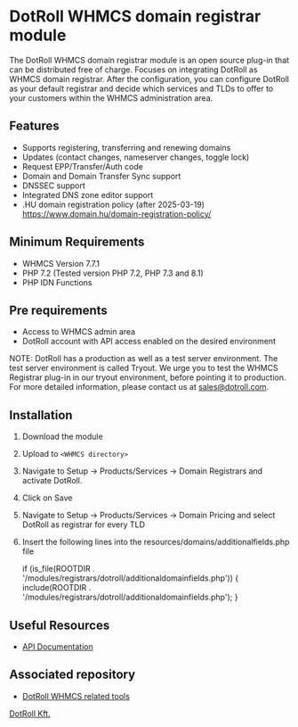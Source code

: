 # DotRoll WHMCS domain registrar module

The DotRoll WHMCS domain registrar module is an open source plug-in that can be distributed free of charge. Focuses on integrating DotRoll as WHMCS domain registrar.
After the configuration, you can configure DotRoll as your default registrar and decide which services and TLDs to offer to your customers within the WHMCS administration area.

## Features

 - Supports registering, transferring and renewing domains
 - Updates (contact changes, nameserver changes, toggle lock)
 - Request EPP/Transfer/Auth code
 - Domain and Domain Transfer Sync support
 - DNSSEC support
 - Integrated DNS zone editor support
 - .HU domain registration policy (after 2025-03-19) https://www.domain.hu/domain-registration-policy/

## Minimum Requirements

 - WHMCS Version 7.7.1
 - PHP 7.2 (Tested version PHP 7.2, PHP 7.3 and 8.1)
 - PHP IDN Functions

## Pre requirements

 - Access to WHMCS admin area
 - DotRoll account with API access enabled on the desired environment

NOTE: DotRoll has a production as well as a test server environment. The test server environment is called Tryout. We urge you to test the WHMCS Registrar plug-in in our tryout environment, before pointing it to production. For more detailed information, please contact us at sales@dotroll.com.

## Installation

1. Download the module
2. Upload to  `<WHMCS directory>`
3. Navigate to Setup -> Products/Services -> Domain Registrars and activate DotRoll.
4. Click on Save
5. Navigate to Setup -> Products/Services -> Domain Pricing and select DotRoll as registrar for every TLD
6. Insert the following lines into the resources/domains/additionalfields.php file
   
   if (is_file(ROOTDIR . '/modules/registrars/dotroll/additionaldomainfields.php')) {
     include(ROOTDIR . '/modules/registrars/dotroll/additionaldomainfields.php');
   }

## Useful Resources

* [API Documentation](https://admin.dotroll.com/modules/addons/api/api.pdf)

## Associated repository

- [DotRoll WHMCS related tools](https://github.com/dotroll/dotroll-whmcs-tools)

[DotRoll Kft.](https://dotroll.com)
